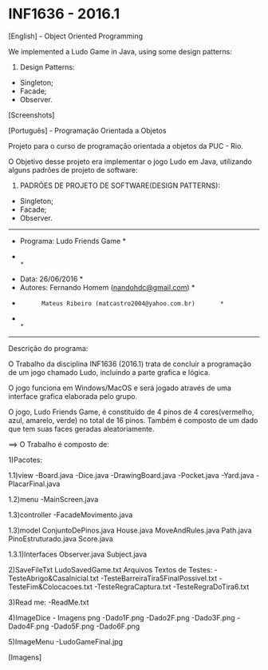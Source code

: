 # INF1636 - 2016.1
[English] - Object Oriented Programming

We implemented a Ludo Game in Java, using some design patterns:

1) Design Patterns:
- Singleton;
- Facade;
- Observer.

[Screenshots]

[Português] - Programação Orientada a Objetos

Projeto para o curso de programação orientada a objetos da PUC - Rio.

O Objetivo desse projeto era implementar o jogo Ludo em Java, utilizando alguns padrões de projeto de software:

1) PADRÕES DE PROJETO DE SOFTWARE(DESIGN PATTERNS):
- Singleton;
- Facade;
- Observer.

*********************************************************
* Programa: Ludo Friends Game							              *
*														                            *
* Data: 26/06/2016										                  *
* Autores:  Fernando Homem (nandohdc@gmail.com)			    *
*			Mateus Ribeiro (matcastro2004@yahoo.com.br)	      *
*														                            *
*********************************************************
Descrição do programa:

O Trabalho da disciplina INF1636 (2016.1) trata de concluir a programação de
um jogo chamado Ludo, incluindo a parte grafica e lógica.

O jogo funciona em Windows/MacOS e será jogado através de uma interface grafica elaborada pelo grupo.

O jogo, Ludo Friends Game, é constituído de 4 pinos de 4 cores(vermelho, azul, amarelo, verde) no
total de 16 pinos. Também é composto de um dado que tem suas faces geradas aleatoriamente.
 
==> O Trabalho é composto de:

1)Pacotes:

1.1)view
-Board.java
-Dice.java
-DrawingBoard.java
-Pocket.java
-Yard.java
-PlacarFinal.java

1.2)menu
-MainScreen.java

1.3)controller
-FacadeMovimento.java

1.3)model
ConjuntoDePinos.java
House.java
MoveAndRules.java
Path.java
PinoEstruturado.java
Score.java

1.3.1)Interfaces
Observer.java
Subject.java

2)SaveFileTxt
LudoSavedGame.txt
Arquivos Textos de Testes:
-TesteAbrigo&CasaInicial.txt
-TesteBarreiraTira5FinalPossivel.txt
-TesteFim&Colocacoes.txt
-TesteRegraCaptura.txt
-TesteRegraDoTira6.txt

3)Read me:
-ReadMe.txt

4)ImageDice - Imagens png
-Dado1F.png
-Dado2F.png
-Dado3F.png
-Dado4F.png
-Dado5F.png
-Dado6F.png

5)ImageMenu
-LudoGameFinal.jpg


[Imagens]
